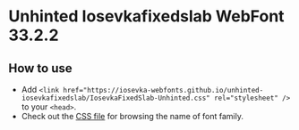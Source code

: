 # Unhinted Iosevkafixedslab WebFont 33.2.2

## How to use

- Add `<link href="https://iosevka-webfonts.github.io/unhinted-iosevkafixedslab/IosevkaFixedSlab-Unhinted.css" rel="stylesheet" />` to your `<head>`.
- Check out the [CSS file](./IosevkaFixedSlab-Unhinted.css) for browsing the name of font family.
